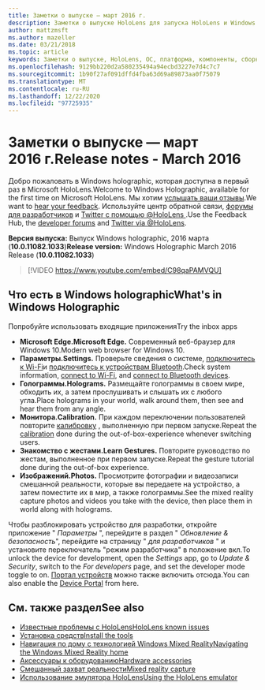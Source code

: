 ```yaml
---
title: Заметки о выпуске — март 2016 г.
description: Заметки о выпуске HoloLens для запуска HoloLens и Windows Holographic.
author: mattzmsft
ms.author: mazeller
ms.date: 03/21/2018
ms.topic: article
keywords: Заметки о выпуске, HoloLens, ОС, платформа, компоненты, сборка, запуск
ms.openlocfilehash: 9129bb220d2a580235494a94ecbd3227e7d4c7c7
ms.sourcegitcommit: 1b90f27af091dffd4fba63d69a89873aa0f75079
ms.translationtype: MT
ms.contentlocale: ru-RU
ms.lasthandoff: 12/22/2020
ms.locfileid: "97725935"
---
```

# <a name="release-notes---march-2016"></a><span data-ttu-id="7077a-104">Заметки о выпуске — март 2016 г.</span><span class="sxs-lookup"><span data-stu-id="7077a-104">Release notes - March 2016</span></span>

<span data-ttu-id="7077a-105">Добро пожаловать в Windows holographic, которая доступна в первый раз в Microsoft HoloLens.</span><span class="sxs-lookup"><span data-stu-id="7077a-105">Welcome to Windows Holographic, available for the first time on Microsoft HoloLens.</span></span> <span data-ttu-id="7077a-106">Мы хотим [услышать ваши отзывы](https://docs.microsoft.com/windows/mixed-reality/give-us-feedback).</span><span class="sxs-lookup"><span data-stu-id="7077a-106">We want to [hear your feedback](https://docs.microsoft.com/windows/mixed-reality/give-us-feedback).</span></span> <span data-ttu-id="7077a-107">Используйте центр обратной связи, [форумы для разработчиков](https://forums.hololens.com) и [Twitter с помощью @HoloLens ](https://twitter.com/hololens).</span><span class="sxs-lookup"><span data-stu-id="7077a-107">Use the Feedback Hub, the [developer forums](https://forums.hololens.com) and [Twitter via @HoloLens](https://twitter.com/hololens).</span></span>

<span data-ttu-id="7077a-108">**Версия выпуска:** Выпуск Windows holographic, 2016 марта (**10.0.11082.1033**)</span><span class="sxs-lookup"><span data-stu-id="7077a-108">**Release version:** Windows Holographic March 2016 Release (**10.0.11082.1033**)</span></span>

>[!VIDEO https://www.youtube.com/embed/C98qaPAMVQU]

## <a name="whats-in-windows-holographic"></a><span data-ttu-id="7077a-109">Что есть в Windows holographic</span><span class="sxs-lookup"><span data-stu-id="7077a-109">What's in Windows Holographic</span></span>

<span data-ttu-id="7077a-110">Попробуйте использовать входящие приложения</span><span class="sxs-lookup"><span data-stu-id="7077a-110">Try the inbox apps</span></span>
* <span data-ttu-id="7077a-111">**Microsoft Edge.**</span><span class="sxs-lookup"><span data-stu-id="7077a-111">**Microsoft Edge.**</span></span> <span data-ttu-id="7077a-112">Современный веб-браузер для Windows 10.</span><span class="sxs-lookup"><span data-stu-id="7077a-112">Modern web browser for Windows 10.</span></span>
* <span data-ttu-id="7077a-113">**Параметры.**</span><span class="sxs-lookup"><span data-stu-id="7077a-113">**Settings.**</span></span> <span data-ttu-id="7077a-114">Проверьте сведения о системе, [подключитесь к Wi-Fi](https://docs.microsoft.com/windows/mixed-reality/connecting-to-wi-fi-on-hololens)и [подключитесь к устройствам Bluetooth](https://docs.microsoft.com/windows/mixed-reality/discover/hardware-accessories).</span><span class="sxs-lookup"><span data-stu-id="7077a-114">Check system information, [connect to Wi-Fi](https://docs.microsoft.com/windows/mixed-reality/connecting-to-wi-fi-on-hololens), and [connect to Bluetooth devices](https://docs.microsoft.com/windows/mixed-reality/discover/hardware-accessories).</span></span>
* <span data-ttu-id="7077a-115">**Голограммы.**</span><span class="sxs-lookup"><span data-stu-id="7077a-115">**Holograms.**</span></span> <span data-ttu-id="7077a-116">Размещайте голограммы в своем мире, обходить их, а затем прослушивать и слышать их с любого угла.</span><span class="sxs-lookup"><span data-stu-id="7077a-116">Place holograms in your world, walk around them, then see and hear them from any angle.</span></span>
* <span data-ttu-id="7077a-117">**Монитора.**</span><span class="sxs-lookup"><span data-stu-id="7077a-117">**Calibration.**</span></span> <span data-ttu-id="7077a-118">При каждом переключении пользователей повторите [калибровку](https://docs.microsoft.com/windows/mixed-reality/calibration) , выполненную при первом запуске.</span><span class="sxs-lookup"><span data-stu-id="7077a-118">Repeat the [calibration](https://docs.microsoft.com/windows/mixed-reality/calibration) done during the out-of-box-experience whenever switching users.</span></span>
* <span data-ttu-id="7077a-119">**Знакомство с жестами.**</span><span class="sxs-lookup"><span data-stu-id="7077a-119">**Learn Gestures.**</span></span> <span data-ttu-id="7077a-120">Повторите руководство по жестам, выполненное при первом запуске.</span><span class="sxs-lookup"><span data-stu-id="7077a-120">Repeat the gesture tutorial done during the out-of-box experience.</span></span>
* <span data-ttu-id="7077a-121">**Изображений.**</span><span class="sxs-lookup"><span data-stu-id="7077a-121">**Photos.**</span></span> <span data-ttu-id="7077a-122">Просмотрите фотографии и видеозаписи смешанной реальности, которые вы передаете на устройство, а затем поместите их в мир, а также голограммы.</span><span class="sxs-lookup"><span data-stu-id="7077a-122">See the mixed reality capture photos and videos you take with the device, then place them in world along with holograms.</span></span>

<span data-ttu-id="7077a-123">Чтобы разблокировать устройство для разработки, откройте приложение " *Параметры* ", перейдите в раздел " *Обновление & безопасность*", перейдите на страницу " *для разработчиков* " и установите переключатель "режим разработчика" в положение вкл.</span><span class="sxs-lookup"><span data-stu-id="7077a-123">To unlock the device for development, open the *Settings* app, go to *Update & Security*, switch to the *For developers* page, and set the developer mode toggle to on.</span></span> <span data-ttu-id="7077a-124">[Портал устройств](https://docs.microsoft.com/windows/mixed-reality/develop/platform-capabilities-and-apis/using-the-windows-device-portal) можно также включить отсюда.</span><span class="sxs-lookup"><span data-stu-id="7077a-124">You can also enable the [Device Portal](https://docs.microsoft.com/windows/mixed-reality/develop/platform-capabilities-and-apis/using-the-windows-device-portal) from here.</span></span>

## <a name="see-also"></a><span data-ttu-id="7077a-125">См. также раздел</span><span class="sxs-lookup"><span data-stu-id="7077a-125">See also</span></span>
* [<span data-ttu-id="7077a-126">Известные проблемы с HoloLens</span><span class="sxs-lookup"><span data-stu-id="7077a-126">HoloLens known issues</span></span>](https://docs.microsoft.com/windows/mixed-reality/hololens-known-issues)
* [<span data-ttu-id="7077a-127">Установка средств</span><span class="sxs-lookup"><span data-stu-id="7077a-127">Install the tools</span></span>](https://docs.microsoft.com/windows/mixed-reality/develop/install-the-tools)
* [<span data-ttu-id="7077a-128">Навигация по дому с технологией Windows Mixed Reality</span><span class="sxs-lookup"><span data-stu-id="7077a-128">Navigating the Windows Mixed Reality home</span></span>](https://docs.microsoft.com/windows/mixed-reality/discover/navigating-the-windows-mixed-reality-home)
* [<span data-ttu-id="7077a-129">Аксессуары к оборудованию</span><span class="sxs-lookup"><span data-stu-id="7077a-129">Hardware accessories</span></span>](https://docs.microsoft.com/windows/mixed-reality/discover/hardware-accessories)
* [<span data-ttu-id="7077a-130">Смешанный захват реальности</span><span class="sxs-lookup"><span data-stu-id="7077a-130">Mixed reality capture</span></span>](https://docs.microsoft.com/windows/mixed-reality/mixed-reality-capture)
* [<span data-ttu-id="7077a-131">Использование эмулятора HoloLens</span><span class="sxs-lookup"><span data-stu-id="7077a-131">Using the HoloLens emulator</span></span>](https://docs.microsoft.com/windows/mixed-reality/develop/platform-capabilities-and-apis/using-the-hololens-emulator)
